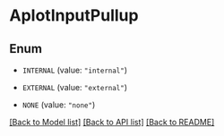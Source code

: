 # ApIotInputPullup

## Enum


* `INTERNAL` (value: `"internal"`)

* `EXTERNAL` (value: `"external"`)

* `NONE` (value: `"none"`)


[[Back to Model list]](../README.md#documentation-for-models) [[Back to API list]](../README.md#documentation-for-api-endpoints) [[Back to README]](../README.md)


